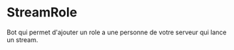 # StreamRole

Bot qui permet d'ajouter un role a une personne de votre serveur qui lance un stream.
